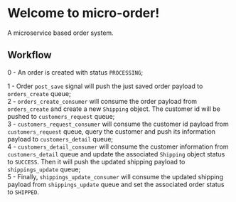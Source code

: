 # Welcome to micro-order!

A microservice based order system.

## Workflow

0 - An order is created with status `PROCESSING`;

1 - Order `post_save` signal will push the just saved order payload to `orders_create` queue;  
2 - `orders_create_consumer` will consume the order payload from `orders_create` and create a new `Shipping` object. The customer id will be pushed to `customers_request` queue;  
3 - `customers_request_consumer` will consume the customer id   payload from `customers_request` queue, query the customer and push its information payload to `customers_detail` queue;  
4 - `customers_detail_consumer` will consume the customer information from `customers_detail` queue and update the associated `Shipping` object status to `SUCCESS`. Then it will push the updated shipping payload to `shippings_update` queue;  
5 - Finally, `shippings_update_consumer` will consume the updated shipping payload from `shippings_update` queue and set the associated order status to `SHIPPED`.